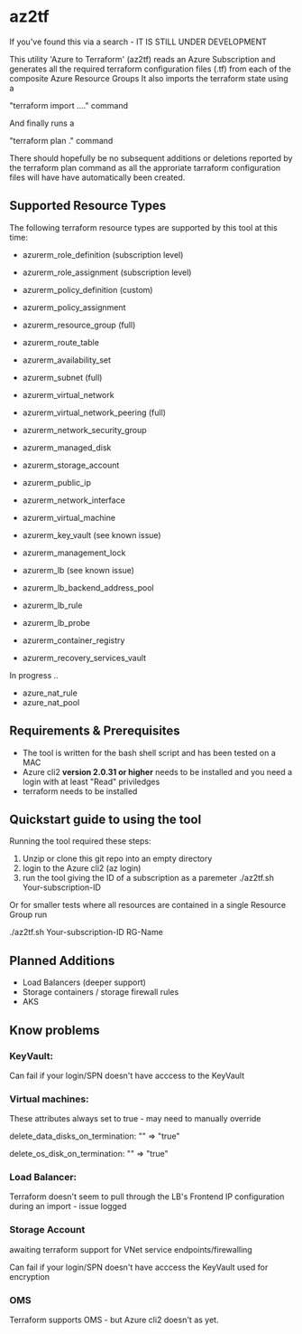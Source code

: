 # az2tf

If you've found this via a search - IT IS STILL UNDER DEVELOPMENT

This utility 'Azure to Terraform' (az2tf) 
reads an Azure Subscription and generates all the required terraform configuration files (.tf) from each of the composite Azure Resource Groups
It also imports the terraform state using a

"terraform import ...." command

And finally runs a 

"terraform plan ."  command 

There should hopefully be no subsequent additions or deletions reported by the terraform plan command as all the approriate tarraform configuration files will have have automatically been created.

## Supported Resource Types

The following terraform resource types are supported by this tool at this time:

* azurerm_role_definition (subscription level)
* azurerm_role_assignment (subscription level)
* azurerm_policy_definition (custom)
* azurerm_policy_assignment

* azurerm_resource_group (full)
* azurerm_route_table
* azurerm_availability_set
* azurerm_subnet (full)
* azurerm_virtual_network
* azurerm_virtual_network_peering (full)
* azurerm_network_security_group
* azurerm_managed_disk
* azurerm_storage_account 
* azurerm_public_ip
* azurerm_network_interface
* azurerm_virtual_machine
* azurerm_key_vault (see known issue)
* azurerm_management_lock
* azurerm_lb (see known issue)
* azurerm_lb_backend_address_pool
* azurerm_lb_rule
* azurerm_lb_probe
* azurerm_container_registry
* azurerm_recovery_services_vault

In progress ..

* azure_nat_rule
* azure_nat_pool



## Requirements & Prerequisites
+ The tool is written for the bash shell script and has been tested on a MAC
+ Azure cli2 **version 2.0.31 or higher** needs to be installed and you need a login with at least "Read" priviledges
+ terraform needs to be installed


## Quickstart guide to using the tool

Running the tool required these steps:
1. Unzip or clone this git repo into an empty directory
1. login to the Azure cli2  (az login)
1. run the tool giving the ID of a subscription as a paremeter  ./az2tf.sh  Your-subscription-ID 

Or for smaller tests where all resources are contained in a single Resource Group run 

./az2tf.sh Your-subscription-ID  RG-Name


## Planned Additions

+ Load Balancers (deeper support)
+ Storage containers / storage firewall rules
+ AKS

## Know problems

### KeyVault:

Can fail if your login/SPN doesn't have acccess to the KeyVault

### Virtual machines:
These attributes always set to true - may need to manually override

delete_data_disks_on_termination:           "" => "true"

delete_os_disk_on_termination:              "" => "true"

### Load Balancer:

Terraform doesn't seem to pull through the LB's Frontend IP configuration during an import - issue logged

### Storage Account

awaiting terraform support for VNet service endpoints/firewalling

Can fail if your login/SPN doesn't have acccess the KeyVault used for encryption

### OMS

Terraform supports OMS - but Azure cli2 doesn't as yet.
